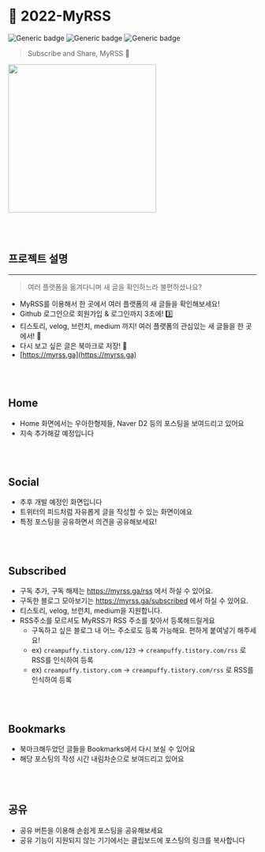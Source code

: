 # 📒 2022-MyRSS

![Generic badge](https://img.shields.io/badge/tests-40_passed-blue.svg)
![Generic badge](https://img.shields.io/badge/version-1.0.0-brightgreen.svg)
![Generic badge](https://img.shields.io/badge/latest_release-17th_Oct_2022-blue.svg)

> Subscribe and Share, MyRSS 📒

<img src="./docs/simulation2.gif" width="300"/>

<br><br>

## 프로젝트 설명

---

> 여러 플랫폼을 옮겨다니며 새 글을 확인하느라 불편하셨나요?

- MyRSS를 이용해서 한 곳에서 여러 플랫폼의 새 글들을 확인해보세요!
- Github 로그인으로 회원가입 & 로그인까지 3초에! 3️⃣
- 티스토리, velog, 브런치, medium 까지! 여러 플랫폼의 관심있는 새 글들을 한 곳에서! 👀
- 다시 보고 싶은 글은 북마크로 저장! 💾
- [https://myrss.ga](https://myrss.ga)

<br><br>

## Home

- Home 화면에서는 우아한형제들, Naver D2 등의 포스팅을 보여드리고 있어요
- 지속 추가해갈 예정입니다

<br><br>

## Social

- 추후 개발 예정인 화면입니다
- 트위터의 피드처럼 자유롭게 글을 작성할 수 있는 화면이에요
- 특정 포스팅을 공유하면서 의견을 공유해보세요!

<br><br>

## Subscribed

- 구독 추가, 구독 해제는 https://myrss.ga/rss 에서 하실 수 있어요.
- 구독한 블로그 모아보기는 https://myrss.ga/subscribed 에서 하실 수 있어요.
- 티스토리, velog, 브런치, medium을 지원합니다.
- RSS주소를 모르셔도 MyRSS가 RSS 주소를 찾아서 등록해드릴게요
    - 구독하고 싶은 블로그 내 어느 주소로도 등록 가능해요. 편하게 붙여넣기 해주세요!
    - ex) `creampuffy.tistory.com/123` -> `creampuffy.tistory.com/rss` 로 RSS를 인식하여 등록
    - ex) `creampuffy.tistory.com` -> `creampuffy.tistory.com/rss` 로 RSS를 인식하여 등록

<br><br>

## Bookmarks

- 북마크해두었던 글들을 Bookmarks에서 다시 보실 수 있어요
- 해당 포스팅의 작성 시간 내림차순으로 보여드리고 있어요

<br><br>

## 공유

- 공유 버튼을 이용해 손쉽게 포스팅을 공유해보세요
- 공유 기능이 지원되지 않는 기기에서는 클립보드에 포스팅의 링크를 복사합니다

<br><br>
